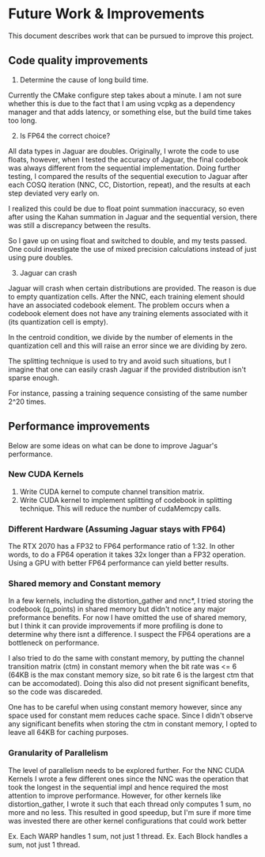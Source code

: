 # Future Work & Improvements

This document describes work that can be pursued to improve this project.

## Code quality improvements

1. Determine the cause of long build time.

  Currently the CMake configure step takes about a minute. I am not sure whether this is due to the
  fact that I am using vcpkg as a dependency manager and that adds latency, or something else, but the
  build time takes too long.

2. Is FP64 the correct choice?

  All data types in Jaguar are doubles. Originally, I wrote the code to use floats, however,
  when I tested the accuracy of Jaguar, the final codebook was always different from the sequential
  implementation. Doing further testing, I compared the results of the sequential execution to Jaguar
  after each COSQ iteration (NNC, CC, Distortion, repeat), and the results at each step deviated very early on.

  I realized this could be due to float point summation inaccuracy, so even after using the Kahan summation in Jaguar
  and the sequential version, there was still a discrepancy between the results.

  So I gave up on using float and switched to double, and my tests passed. One could investigate
  the use of mixed precision calculations instead of just using pure doubles.

3. Jaguar can crash

  Jaguar will crash when certain distributions are provided. The reason is due to empty quantization cells.
  After the NNC, each training element should have an associated codebook element. The problem occurs when a codebook
  element does not have any training elements associated with it (its quantization cell is empty).

  In the centroid condition, we divide by the number of elements in the quantization cell and this will raise an error
  since we are dividing by zero.

  The splitting technique is used to try and avoid such situations, but I imagine that one can easily crash Jaguar
  if the provided distribution isn't sparse enough.

  For instance, passing a training sequence consisting of the same number 2^20 times.

## Performance improvements

Below are some ideas on what can be done to improve Jaguar's performance.

### New CUDA Kernels

1. Write CUDA kernel to compute channel transition matrix.
2. Write CUDA kernel to implement splitting of codebook in splitting technique.
   This will reduce the number of cudaMemcpy calls.

### Different Hardware (Assuming Jaguar stays with FP64)

The RTX 2070 has a FP32 to FP64 performance ratio of 1:32. In other words,
to do a FP64 operation it takes 32x longer than a FP32 operation. Using a GPU
with better FP64 performance can yield better results.

### Shared memory and Constant memory

In a few kernels, including the distortion_gather and nnc*, I tried storing the codebook (q_points)
in shared memory but didn't notice any major preformance benefits. For now I have omitted the use
of shared memory, but I think it can provide improvements if more profiling is done to determine
why there isnt a difference. I suspect the FP64 operations are a bottleneck on performance.

I also tried to do the same with constant memory, by putting the channel transition matrix (ctm)
in constant memory when the bit rate was <= 6 (64KB is the max constant memory size, so bit rate 6
is the largest ctm that can be accomodated). Doing this also did not present significant benefits,
so the code was discareded.

One has to be careful when using constant memory however, since any space used for constant mem reduces cache space.
Since I didn't observe any significant benefits when storing the ctm in constant memory, I opted to leave
all 64KB for caching purposes.

### Granularity of Parallelism

The level of parallelism needs to be explored further. For the NNC CUDA Kernels I wrote a few different ones
since the NNC was the operation that took the longest in the sequential impl and hence required the most
attention to improve performance. However, for other kernels like distortion_gather, I wrote it such that each
thread only computes 1 sum, no more and no less. This resulted in good speedup, but I'm sure if more time was
invested there are other kernel configurations that could work better

Ex. Each WARP handles 1 sum, not just 1 thread.
Ex. Each Block handles a sum, not just 1 thread.
